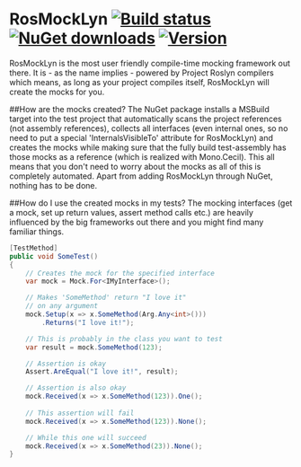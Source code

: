 RosMockLyn [![Build status](https://ci.appveyor.com/api/projects/status/github/AlexEndris/RosMockLyn?branch=master&svg=true)](https://ci.appveyor.com/project/AlexEndris/rosmocklyn?Branch=master) [![NuGet downloads](https://img.shields.io/nuget/dt/RosMockLyn.svg)](https://www.nuget.org/packages/RosMockLyn) [![Version](https://img.shields.io/nuget/v/RosMockLyn.svg)](https://www.nuget.org/packages/RosMockLyn)
========
RosMockLyn is the most user friendly compile-time mocking framework out there. It is - as the name implies - powered by Project Roslyn compilers which means, as long as your project compiles itself, RosMockLyn will create the mocks for you.

##How are the mocks created?
The NuGet package installs a MSBuild target into the test project that automatically scans the project references (not assembly references), collects all interfaces (even internal ones, so no need to put a special 'InternalsVisibleTo' attribute for RosMockLyn) and creates the mocks while making sure that the fully build test-assembly has those mocks as a reference (which is realized with Mono.Cecil). This all means that you don't need to worry about the mocks as all of this is completely automated. Apart from adding RosMockLyn through NuGet, nothing has to be done.

##How do I use the created mocks in my tests?
The mocking interfaces (get a mock, set up return values, assert method calls etc.) are heavily influenced by the big frameworks out there and you might find many familiar things.

```csharp
[TestMethod]
public void SomeTest()
{
	// Creates the mock for the specified interface
	var mock = Mock.For<IMyInterface>();

	// Makes 'SomeMethod' return "I love it" 
	// on any argument
	mock.Setup(x => x.SomeMethod(Arg.Any<int>()))
	    .Returns("I love it!");

	// This is probably in the class you want to test
	var result = mock.SomeMethod(123);

	// Assertion is okay
	Assert.AreEqual("I love it!", result);

	// Assertion is also okay
	mock.Received(x => x.SomeMethod(123)).One();
	
	// This assertion will fail
	mock.Received(x => x.SomeMethod(123)).None();

	// While this one will succeed
	mock.Received(x => x.SomeMethod(23)).None();
}
```
